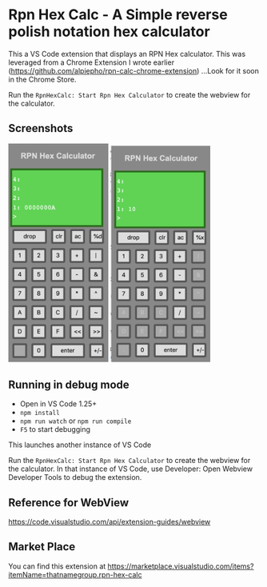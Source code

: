 # Rpn Hex Calc - A Simple reverse polish notation hex calculator

This a VS Code extension that displays an RPN Hex calculator.  This was leveraged
from a Chrome Extension I wrote earlier (https://github.com/alpiepho/rpn-calc-chrome-extension)
...Look for it soon in the Chrome Store.

Run the `RpnHexCalc: Start Rpn Hex Calculator` to create the webview for the calculator.

## Screenshots
<img src="/images/image3.png" width="200"> <img src="/images/image4.png" width="200">


## Running in debug mode

- Open in VS Code 1.25+
- `npm install`
- `npm run watch` or `npm run compile`
- `F5` to start debugging

This launches another instance of VS Code

Run the `RpnHexCalc: Start Rpn Hex Calculator` to create the webview for the calculator.
In that instance of VS Code, use Developer: Open Webview Developer Tools to debug the extension.

## Reference for WebView

https://code.visualstudio.com/api/extension-guides/webview


## Market Place

You can find this extension at https://marketplace.visualstudio.com/items?itemName=thatnamegroup.rpn-hex-calc 
